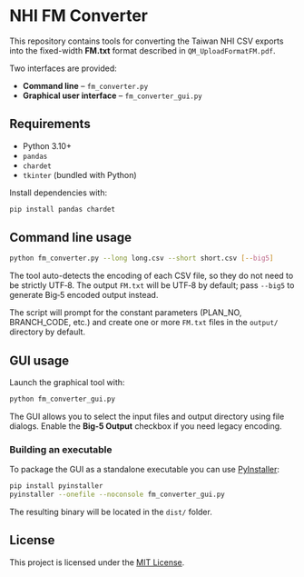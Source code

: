 # NHI FM Converter

This repository contains tools for converting the Taiwan NHI CSV exports into the fixed-width **FM.txt** format described in `QM_UploadFormatFM.pdf`.

Two interfaces are provided:

* **Command line** – `fm_converter.py`
* **Graphical user interface** – `fm_converter_gui.py`

## Requirements

* Python 3.10+
* `pandas`
* `chardet`
* `tkinter` (bundled with Python)

Install dependencies with:

```bash
pip install pandas chardet
```

## Command line usage

```bash
python fm_converter.py --long long.csv --short short.csv [--big5]
```

The tool auto-detects the encoding of each CSV file, so they do not need to be
strictly UTF‑8. The output `FM.txt` will be UTF‑8 by default; pass `--big5` to
generate Big‑5 encoded output instead.

The script will prompt for the constant parameters (PLAN_NO, BRANCH_CODE,
etc.) and create one or more `FM.txt` files in the `output/` directory by
default.

## GUI usage

Launch the graphical tool with:

```bash
python fm_converter_gui.py
```

The GUI allows you to select the input files and output directory using file
dialogs. Enable the **Big‑5 Output** checkbox if you need legacy encoding.

### Building an executable

To package the GUI as a standalone executable you can use
[PyInstaller](https://pyinstaller.org/):

```bash
pip install pyinstaller
pyinstaller --onefile --noconsole fm_converter_gui.py
```

The resulting binary will be located in the `dist/` folder.

## License

This project is licensed under the [MIT License](LICENSE).

